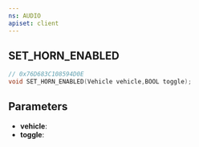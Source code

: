```yaml
---
ns: AUDIO
apiset: client
---
```

## SET_HORN_ENABLED

```c
// 0x76D683C108594D0E
void SET_HORN_ENABLED(Vehicle vehicle,BOOL toggle);
```


## Parameters
* **vehicle**:
* **toggle**:



